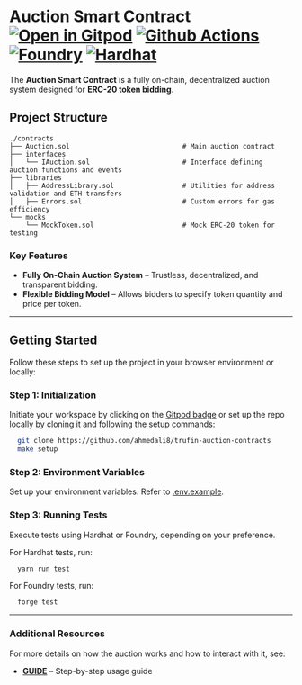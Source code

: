 # Auction Smart Contract [![Open in Gitpod][gitpod-badge]][gitpod] [![Github Actions][gha-badge]][gha] [![Foundry][foundry-badge]][foundry] [![Hardhat][hardhat-badge]][hardhat]

The **Auction Smart Contract** is a fully on-chain, decentralized auction system designed for
**ERC-20 token bidding**.

## Project Structure

```tree
./contracts
├── Auction.sol                            # Main auction contract
├── interfaces
│   └── IAuction.sol                       # Interface defining auction functions and events
├── libraries
│   ├── AddressLibrary.sol                 # Utilities for address validation and ETH transfers
│   ├── Errors.sol                         # Custom errors for gas efficiency
└── mocks
    └── MockToken.sol                      # Mock ERC-20 token for testing
```

### Key Features

- **Fully On-Chain Auction System** – Trustless, decentralized, and transparent bidding.
- **Flexible Bidding Model** – Allows bidders to specify token quantity and price per token.

---

## Getting Started

Follow these steps to set up the project in your browser environment or locally:

### Step 1: Initialization

Initiate your workspace by clicking on the [Gitpod badge][gitpod] or set up the repo locally by
cloning it and following the setup commands:

```bash
  git clone https://github.com/ahmedali8/trufin-auction-contracts
  make setup
```

### Step 2: Environment Variables

Set up your environment variables. Refer to [.env.example](./.env.example).

### Step 3: Running Tests

Execute tests using Hardhat or Foundry, depending on your preference.

For Hardhat tests, run:

```bash
  yarn run test
```

For Foundry tests, run:

```bash
  forge test
```

---

### Additional Resources

For more details on how the auction works and how to interact with it, see:

- **[GUIDE](./GUIDE.md)** – Step-by-step usage guide

[gitpod]: https://gitpod.io/#https://github.com/ahmedali8/trufin-auction-contracts
[gitpod-badge]: https://img.shields.io/badge/Gitpod-Open%20in%20Gitpod-FFB45B?logo=gitpod
[gha]: https://github.com/ahmedali8/trufin-auction-contracts/actions
[gha-badge]:
  https://github.com/ahmedali8/foundry-hardhat-template/actions/workflows/ci.yml/badge.svg
[hardhat]: https://hardhat.org/
[hardhat-badge]: https://img.shields.io/badge/Built%20with-Hardhat-FFDB1C.svg
[foundry]: https://getfoundry.sh/
[foundry-badge]: https://img.shields.io/badge/Built%20with-Foundry-FFDB1C.svg
